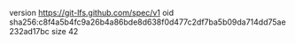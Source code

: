 version https://git-lfs.github.com/spec/v1
oid sha256:c8f4a5b4fc9a26b4a86bde8d638f0d477c2df7ba5b09da714dd75ae232ad17bc
size 42
